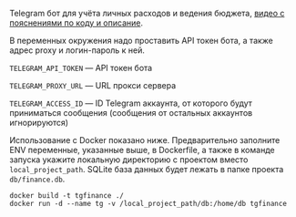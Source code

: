 Telegram бот для учёта личных расходов и ведения бюджета, [видео с пояснениями по коду и описание](https://www.youtube.com/watch?v=Kh16iosOTIQ).


В переменных окружения надо проставить API токен бота, а также адрес proxy и логин-пароль к ней.

`TELEGRAM_API_TOKEN` — API токен бота

`TELEGRAM_PROXY_URL` — URL прокси сервера

`TELEGRAM_ACCESS_ID` — ID Telegram аккаунта, от которого будут приниматься сообщения (сообщения от остальных аккаунтов игнорируются)

Использование с Docker показано ниже. 
Предварительно заполните ENV переменные, указанные выше,
в Dockerfile, а также в команде запуска укажите локальную директорию с проектом 
вместо `local_project_path`. SQLite база данных будет лежать в папке проекта `db/finance.db`.

```
docker build -t tgfinance ./
docker run -d --name tg -v /local_project_path/db:/home/db tgfinance
```

